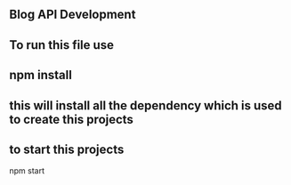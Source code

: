 ## Blog API Development 

## To run this file use
## npm install 
## this will install all the dependency which is used to create this projects
## to start this projects 
 npm start
